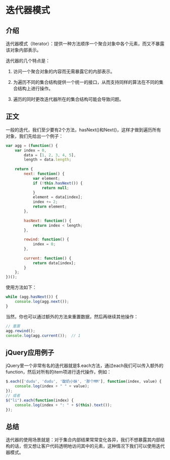 # 迭代器模式

## 介绍

迭代器模式（Iterator）：提供一种方法顺序一个聚合对象中各个元素，而又不暴露该对象内部表示。

迭代器的几个特点是：

1. 访问一个聚合对象的内容而无需暴露它的内部表示。

2. 为遍历不同的集合结构提供一个统一的接口，从而支持同样的算法在不同的集合结构上进行操作。

3. 遍历的同时更改迭代器所在的集合结构可能会导致问题。

## 正文

一般的迭代，我们至少要有2个方法，hasNext()和Next()，这样才做到遍历所有对象，我们先给出一个例子：

```javascript
var agg = (function() {
    var index = 0,
    	data = [1, 2, 3, 4, 5],
    	length = data.length;
    
    return {
        next: function() {
            var element;
            if (!this.hasNext()) {
                return null;
            }
            element = data[index];
            index += 2;
            return element;
        },
        
        hasNext: function() {
            return index < length;
        },
        
        rewind: function() {
            index = 0;
        },
        
        current: function() {
            return data[index];
        }
    };
})();
```

使用方法如下：

```javascript
while (agg.hasNext()) {
    console.log(agg.next());
}
```

当然，你也可以通过额外的方法来重置数据，然后再继续其他操作：

```javascript
// 重置
agg.rewind();
console.log(agg.current());  // 1
```

## jQuery应用例子

jQuery里一个非常有名的迭代器就是$.each方法，通过each我们可以传入额外的function，然后对所有的item项进行迭代操作，例如：

```javascript
$.each(['dudu', 'dudu', '酸奶小妹', '那个MM'], function(index, value) {
	console.log(index + " " + value);
});
// 或者
$("li").each(function(index) {
	console.log(index + ": " + $(this).text());
});
```

## 总结

迭代器的使用场景就是：对于集合内部结果常常变化各异，我们不想暴露其内部结构的话，但又想让客户代码透明地访问其中的元素，这种情况下我们可以使用迭代器模式。

